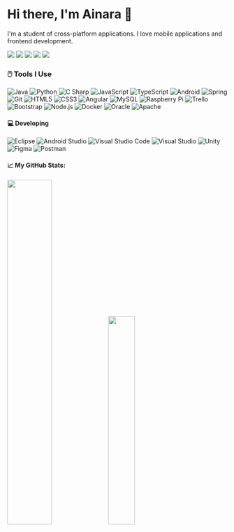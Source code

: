 # Hi there, I'm <a src="https://github.com/ainaraRT">Ainara</a> 👋

I'm a student of cross-platform applications. I love mobile applications and frontend development.

<a href="mailto:ainaretework@gmail.com" target="blank"><img src="https://img.shields.io/static/v1?style=for-the-badge&message=GMAIL&color=DD0031&logo=Gmail&logoColor=FFFFFF&label="></img></a>
<a href="https://t.me/ainarete" target="blank"><img src="https://img.shields.io/static/v1?style=for-the-badge&message=Telegram&color=4d88ff&logo=Telegram&logoColor=FFFFFF&label="></img></a>
<a href="https://www.linkedin.com/in/ainara-ramos-816658227/"><img src="https://img.shields.io/static/v1?style=for-the-badge&message=Linkedin&color=007396&logo=Linkedin&logoColor=FFFFFF&label"></img></a>
<a href="https://www.instagram.com/ainarete/?hl=es"><img src="https://img.shields.io/static/v1?style=for-the-badge&message=Instagram&color=cc0066&logo=INstagram&logoColor=FFFFFF&label"></img></a>
<a href="https://twitter.com/ainaretee" target="blank"><img src="https://img.shields.io/static/v1?style=for-the-badge&message=Twitter&color=2496ED&logo=Twitter&logoColor=FFFFFF&label"></img></a>

### 🖱️ Tools I Use

![Java](https://img.shields.io/static/v1?style=for-the-badge&message=Java&color=007396&logo=Java&logoColor=FFFFFF&label=)
![Python](https://img.shields.io/static/v1?style=for-the-badge&message=Python&color=3776AB&logo=Python&logoColor=FFFFFF&label=)
![C Sharp](https://img.shields.io/static/v1?style=for-the-badge&message=C+Sharp&color=239120&logo=C+Sharp&logoColor=FFFFFF&label=)
![JavaScript](https://img.shields.io/static/v1?style=for-the-badge&message=JavaScript&color=222222&logo=JavaScript&logoColor=F7DF1E&label=)
![TypeScript](https://img.shields.io/static/v1?style=for-the-badge&message=TypeScript&color=3178C6&logo=TypeScript&logoColor=FFFFFF&label=)
![Android](https://img.shields.io/static/v1?style=for-the-badge&message=Android&color=222222&logo=Android&logoColor=3DDC84&label=)
![Spring](https://img.shields.io/static/v1?style=for-the-badge&message=Spring&color=6DB33F&logo=Spring&logoColor=FFFFFF&label=)
![Git](https://img.shields.io/static/v1?style=for-the-badge&message=Git&color=F05032&logo=Git&logoColor=FFFFFF&label=)
![HTML5](https://img.shields.io/static/v1?style=for-the-badge&message=HTML5&color=E34F26&logo=HTML5&logoColor=FFFFFF&label=)
![CSS3](https://img.shields.io/static/v1?style=for-the-badge&message=CSS3&color=1572B6&logo=CSS3&logoColor=FFFFFF&label=)
![Angular](https://img.shields.io/static/v1?style=for-the-badge&message=Angular&color=DD0031&logo=Angular&logoColor=FFFFFF&label=)
![MySQL](https://img.shields.io/static/v1?style=for-the-badge&message=MySQL&color=4479A1&logo=MySQL&logoColor=FFFFFF&label=)
![Raspberry Pi](https://img.shields.io/static/v1?style=for-the-badge&message=Raspberry+Pi&color=A22846&logo=Raspberry+Pi&logoColor=FFFFFF&label=)
![Trello](https://img.shields.io/static/v1?style=for-the-badge&message=Trello&color=0052CC&logo=Trello&logoColor=FFFFFF&label=)
![Bootstrap](https://img.shields.io/static/v1?style=for-the-badge&message=Bootstrap&color=993399&logo=Bootstrap&logoColor=FFFFFF&label=)
![Node.js](https://img.shields.io/static/v1?style=for-the-badge&message=Node.js&color=339933&logo=Node.js&logoColor=FFFFFF&label=)
![Docker](https://img.shields.io/static/v1?style=for-the-badge&message=Docker&color=2496ED&logo=Docker&logoColor=FFFFFF&label=)
![Oracle](https://img.shields.io/static/v1?style=for-the-badge&message=Oracle&color=cc2900&logo=Oracle&logoColor=FFFFFF&label=)
![Apache](https://img.shields.io/static/v1?style=for-the-badge&message=Apache&color=e62e00&logo=Apache&logoColor=FFFFFF&label=)

#### 💻 Developing
![Eclipse](https://img.shields.io/static/v1?style=for-the-badge&message=Eclipse&color=00004d&logo=Eclipse&logoColor=FFFFFF&label=)
![Android Studio](https://img.shields.io/static/v1?style=for-the-badge&message=Android+Studio&color=222222&logo=Android+Studio&logoColor=3DDC84&label=)
![Visual Studio Code](https://img.shields.io/static/v1?style=for-the-badge&message=Visual+Studio+Code&color=007ACC&logo=Visual+Studio+Code&logoColor=FFFFFF&label=)
![Visual Studio](https://img.shields.io/static/v1?style=for-the-badge&message=Visual+Studio&color=5C2D91&logo=Visual+Studio&logoColor=FFFFFF&label=)
![Unity](https://img.shields.io/static/v1?style=for-the-badge&message=Unity&color=000000&logo=Unity&logoColor=FFFFFF&label=)
![Figma](https://img.shields.io/static/v1?style=for-the-badge&message=Figma&color=ff6666&logo=Figma&logoColor=FFFFFF&label=)
![Postman](https://img.shields.io/static/v1?style=for-the-badge&message=Postman&color=F05032&logo=Postman&logoColor=FFFFFF&label=)

#### 📈 My GitHub Stats:

<div>
    <img height="45%" width="auto" src ="https://github-readme-stats.vercel.app/api?username=ainaraRT&show_icons=true&theme=radical">
    <img height="35%" width="auto" src ="https://github-readme-stats.vercel.app/api/top-langs/?username=ainaraRT&layout=compact&theme=radical">
</div>



